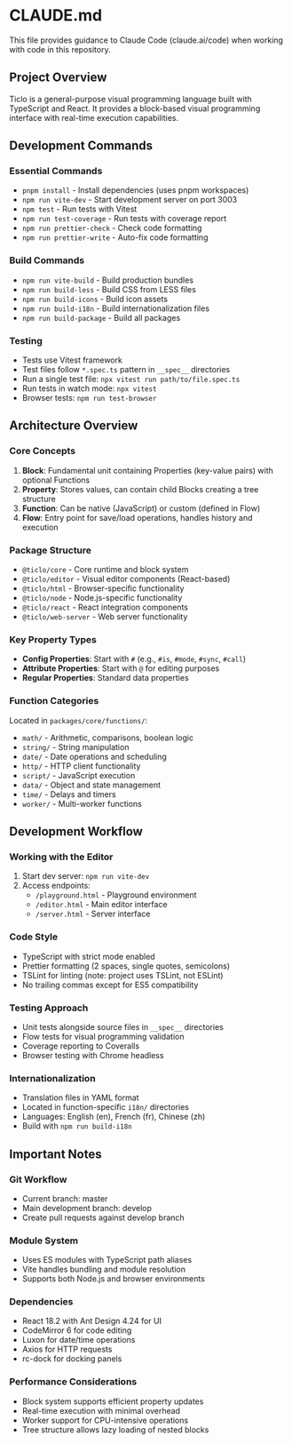 # CLAUDE.md

This file provides guidance to Claude Code (claude.ai/code) when working with code in this repository.

## Project Overview

Ticlo is a general-purpose visual programming language built with TypeScript and React. It provides a block-based visual programming interface with real-time execution capabilities.

## Development Commands

### Essential Commands
- `pnpm install` - Install dependencies (uses pnpm workspaces)
- `npm run vite-dev` - Start development server on port 3003
- `npm test` - Run tests with Vitest
- `npm run test-coverage` - Run tests with coverage report
- `npm run prettier-check` - Check code formatting
- `npm run prettier-write` - Auto-fix code formatting

### Build Commands
- `npm run vite-build` - Build production bundles
- `npm run build-less` - Build CSS from LESS files
- `npm run build-icons` - Build icon assets
- `npm run build-i18n` - Build internationalization files
- `npm run build-package` - Build all packages

### Testing
- Tests use Vitest framework
- Test files follow `*.spec.ts` pattern in `__spec__` directories
- Run a single test file: `npx vitest run path/to/file.spec.ts`
- Run tests in watch mode: `npx vitest`
- Browser tests: `npm run test-browser`

## Architecture Overview

### Core Concepts
1. **Block**: Fundamental unit containing Properties (key-value pairs) with optional Functions
2. **Property**: Stores values, can contain child Blocks creating a tree structure
3. **Function**: Can be native (JavaScript) or custom (defined in Flow)
4. **Flow**: Entry point for save/load operations, handles history and execution

### Package Structure
- `@ticlo/core` - Core runtime and block system
- `@ticlo/editor` - Visual editor components (React-based)
- `@ticlo/html` - Browser-specific functionality
- `@ticlo/node` - Node.js-specific functionality
- `@ticlo/react` - React integration components
- `@ticlo/web-server` - Web server functionality

### Key Property Types
- **Config Properties**: Start with `#` (e.g., `#is`, `#mode`, `#sync`, `#call`)
- **Attribute Properties**: Start with `@` for editing purposes
- **Regular Properties**: Standard data properties

### Function Categories
Located in `packages/core/functions/`:
- `math/` - Arithmetic, comparisons, boolean logic
- `string/` - String manipulation
- `date/` - Date operations and scheduling
- `http/` - HTTP client functionality
- `script/` - JavaScript execution
- `data/` - Object and state management
- `time/` - Delays and timers
- `worker/` - Multi-worker functions

## Development Workflow

### Working with the Editor
1. Start dev server: `npm run vite-dev`
2. Access endpoints:
   - `/playground.html` - Playground environment
   - `/editor.html` - Main editor interface
   - `/server.html` - Server interface

### Code Style
- TypeScript with strict mode enabled
- Prettier formatting (2 spaces, single quotes, semicolons)
- TSLint for linting (note: project uses TSLint, not ESLint)
- No trailing commas except for ES5 compatibility

### Testing Approach
- Unit tests alongside source files in `__spec__` directories
- Flow tests for visual programming validation
- Coverage reporting to Coveralls
- Browser testing with Chrome headless

### Internationalization
- Translation files in YAML format
- Located in function-specific `i18n/` directories
- Languages: English (en), French (fr), Chinese (zh)
- Build with `npm run build-i18n`

## Important Notes

### Git Workflow
- Current branch: master
- Main development branch: develop
- Create pull requests against develop branch

### Module System
- Uses ES modules with TypeScript path aliases
- Vite handles bundling and module resolution
- Supports both Node.js and browser environments

### Dependencies
- React 18.2 with Ant Design 4.24 for UI
- CodeMirror 6 for code editing
- Luxon for date/time operations
- Axios for HTTP requests
- rc-dock for docking panels

### Performance Considerations
- Block system supports efficient property updates
- Real-time execution with minimal overhead
- Worker support for CPU-intensive operations
- Tree structure allows lazy loading of nested blocks